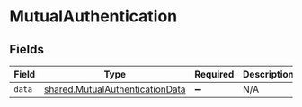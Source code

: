 # MutualAuthentication


## Fields

| Field                                                                              | Type                                                                               | Required                                                                           | Description                                                                        |
| ---------------------------------------------------------------------------------- | ---------------------------------------------------------------------------------- | ---------------------------------------------------------------------------------- | ---------------------------------------------------------------------------------- |
| `data`                                                                             | [shared.MutualAuthenticationData](../../models/shared/mutualauthenticationdata.md) | :heavy_minus_sign:                                                                 | N/A                                                                                |